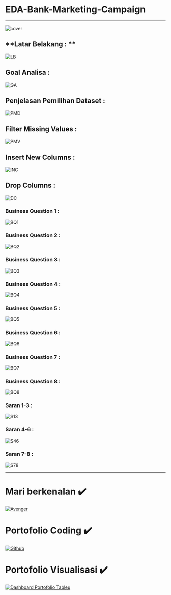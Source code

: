 # EDA-Bank-Marketing-Campaign

<hr>

![cover](https://github.com/mhdalfarisy/EDA-----Bank-Marketing-Campaign/blob/main/Image/1.jpg)

## **Latar Belakang : **

![LB](https://github.com/mhdalfarisy/EDA-----Bank-Marketing-Campaign/blob/main/Image/2.jpg)

## **Goal Analisa :**

![GA](https://github.com/mhdalfarisy/EDA-----Bank-Marketing-Campaign/blob/main/Image/3.jpg)

## **Penjelasan Pemilihan Dataset :**

![PMD](https://github.com/mhdalfarisy/EDA-----Bank-Marketing-Campaign/blob/main/Image/4.jpg)

## **Filter Missing Values :**

![PMV](https://github.com/mhdalfarisy/EDA-----Bank-Marketing-Campaign/blob/main/Image/5.jpg)

## **Insert New Columns :**

![INC](https://github.com/mhdalfarisy/EDA-----Bank-Marketing-Campaign/blob/main/Image/6.jpg)

## **Drop Columns :**

![DC](https://github.com/mhdalfarisy/EDA-----Bank-Marketing-Campaign/blob/main/Image/7.jpg)

### **Business Question 1 :**

![BQ1](https://github.com/mhdalfarisy/EDA-----Bank-Marketing-Campaign/blob/main/Image/8.jpg)

### **Business Question 2 :**

![BQ2](https://github.com/mhdalfarisy/EDA-----Bank-Marketing-Campaign/blob/main/Image/9.jpg)

### **Business Question 3 :**

![BQ3](https://github.com/mhdalfarisy/EDA-----Bank-Marketing-Campaign/blob/main/Image/10.jpg)

### **Business Question 4 :**

![BQ4](https://github.com/mhdalfarisy/EDA-----Bank-Marketing-Campaign/blob/main/Image/11.jpg)

### **Business Question 5 :**

![BQ5](https://github.com/mhdalfarisy/EDA-----Bank-Marketing-Campaign/blob/main/Image/12.jpg)

### **Business Question 6 :**

![BQ6](https://github.com/mhdalfarisy/EDA-----Bank-Marketing-Campaign/blob/main/Image/13.jpg)

### **Business Question 7 :**

![BQ7](https://github.com/mhdalfarisy/EDA-----Bank-Marketing-Campaign/blob/main/Image/14.jpg)


### **Business Question 8 :**

![BQ8](https://github.com/mhdalfarisy/EDA-----Bank-Marketing-Campaign/blob/main/Image/15.jpg)

### **Saran 1-3 :**

![S13](https://github.com/mhdalfarisy/EDA-----Bank-Marketing-Campaign/blob/main/Image/16.jpg)

### **Saran 4-6 :**

![S46](https://github.com/mhdalfarisy/EDA-----Bank-Marketing-Campaign/blob/main/Image/17.jpg)

### **Saran 7-8 :**

![S78](https://github.com/mhdalfarisy/EDA-----Bank-Marketing-Campaign/blob/main/Image/18.jpg)

<hr>


# Mari berkenalan :heavy_check_mark:
[![Avenger](https://github.com/mhdalfarisy/CRUD-Program-Stock-Barang-Gudang/blob/main/image/Linkedin.jpg)](https://www.linkedin.com/in/m-alfarisy97/)


# Portofolio Coding :heavy_check_mark:
[![Github](https://github.com/mhdalfarisy/CRUD-Program-Stock-Barang-Gudang/blob/main/image/github-logo-tile.png)](https://github.com/mhdalfarisy)


# Portofolio Visualisasi :heavy_check_mark:
[![Dashboard Portofolio Tableu](https://github.com/mhdalfarisy/Capstone-Project-Modul-1---Program-Stock-Barang-Gudang-/blob/main/image/Tableau-Server-1.jpg)](https://public.tableau.com/app/profile/muhammad.al.farisy6147)
